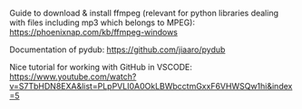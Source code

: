 Guide to download & install ffmpeg (relevant for python libraries dealing with files including mp3 which belongs to MPEG):
https://phoenixnap.com/kb/ffmpeg-windows


Documentation of pydub:
https://github.com/jiaaro/pydub


Nice tutorial for working with GitHub in VSCODE:
https://www.youtube.com/watch?v=S7TbHDN8EXA&list=PLpPVLI0A0OkLBWbcctmGxxF6VHWSQw1hi&index=5


